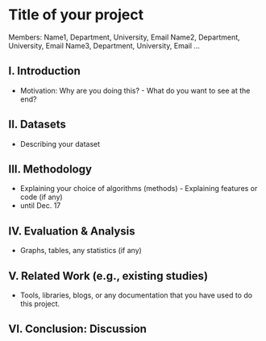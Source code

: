 # Title of your project

Members: Name1, Department, University, Email Name2, Department, University, Email
Name3, Department, University, Email ...

## I. Introduction
- Motivation: Why are you doing this? - What do you want to see at the end?

## II. Datasets
- Describing your dataset

## III. Methodology
- Explaining your choice of algorithms (methods) - Explaining features or code (if any)
- until Dec. 17

## IV. Evaluation & Analysis
- Graphs, tables, any statistics (if any)

## V. Related Work (e.g., existing studies)
- Tools, libraries, blogs, or any documentation that you have used to do this project.

## VI. Conclusion: Discussion
